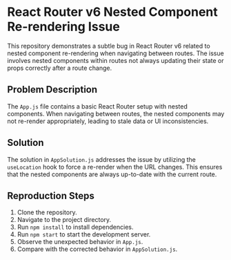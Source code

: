 # React Router v6 Nested Component Re-rendering Issue

This repository demonstrates a subtle bug in React Router v6 related to nested component re-rendering when navigating between routes.  The issue involves nested components within routes not always updating their state or props correctly after a route change.

## Problem Description

The `App.js` file contains a basic React Router setup with nested components. When navigating between routes, the nested components may not re-render appropriately, leading to stale data or UI inconsistencies.

## Solution

The solution in `AppSolution.js` addresses the issue by utilizing the `useLocation` hook to force a re-render when the URL changes. This ensures that the nested components are always up-to-date with the current route.

## Reproduction Steps

1. Clone the repository.
2. Navigate to the project directory.
3. Run `npm install` to install dependencies.
4. Run `npm start` to start the development server.
5. Observe the unexpected behavior in `App.js`.
6. Compare with the corrected behavior in `AppSolution.js`.